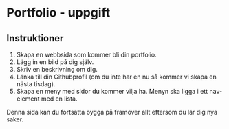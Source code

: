 # Portfolio - uppgift

## Instruktioner
1. Skapa en webbsida som kommer bli din portfolio.
2. Lägg in en bild på dig själv.
3. Skriv en beskrivning om dig.
4. Länka till din Githubprofil (om du inte har en nu så kommer vi skapa en nästa tisdag).
5. Skapa en meny med sidor du kommer vilja ha. Menyn ska ligga i ett nav-element med en lista.

Denna sida kan du fortsätta bygga på framöver allt eftersom du lär dig nya saker.
